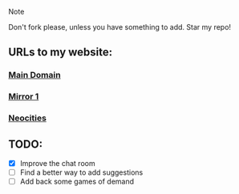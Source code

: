 > [!NOTE]
> Don't fork please, unless you have something to add. Star my repo! 

## URLs to my website:
### [Main Domain](https://jackpurrin.me/)  

### [Mirror 1](https://jackpurrin-me.pages.dev)

### [Neocities](https://jackpurrin.neocities.org/)


## TODO:

- [x] Improve the chat room
- [ ] Find a better way to add suggestions
- [ ] Add back some games of demand
